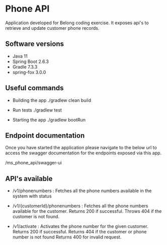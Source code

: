 # Phone API
Application developed for Belong coding exercise. It exposes api's to retrieve and update customer phone records.

## Software versions
- Java 11
- Spring Boot 2.6.3
- Gradle 7.3.3
- spring-fox 3.0.0

## Useful commands

- Building the app 
  ./gradlew clean build

- Run tests
  ./gradlew test

- Starting the app
  ./gradlew bootRun

## Endpoint documentation

Once you have started the application please navigate to the below url to access the swagger documentation for the endpoints exposed via this app.

 /ms_phone_api/swagger-ui

## API's available

- /v1/phonenumbers : Fetches all the phone numbers available in the system with status

- /v1/{customerId}/phonenumbers : Fetches all the phone numbers available for the customer.
                                  Returns 200 if successful.
                                  Throws 404 if the customer is not found.

- /v1/activate : Activates the phone number for the given customer.
                 Returns 200 if successful.
                 Returns 404 if the customer or phone number is not found
                 Returns 400 for invalid request.


